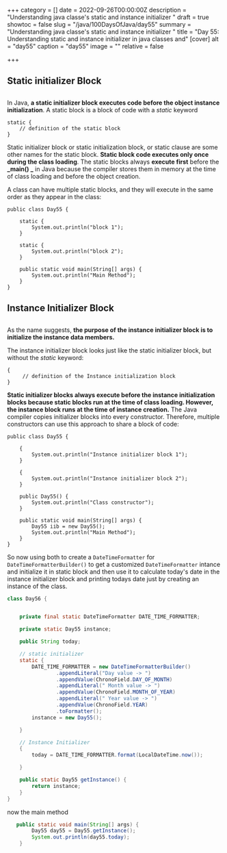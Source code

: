 +++
category = []
date = 2022-09-26T00:00:00Z
description = "Understanding java classe's static and instance initializer "
draft = true
showtoc = false
slug = "/java/100DaysOfJava/day55"
summary = "Understanding java classe's static and instance initializer "
title = "Day 55: Understanding static and instance initializer in java classes and"
[cover]
alt = "day55"
caption = "day55"
image = ""
relative = false

+++
## **Static** initializer **Block**

## 

In Java, **a static initializer block executes code before the object instance initialization**. A static block is a block of code with a _static_ keyword

    static {
        // definition of the static block
    }

Static initializer block or static initialization block, or static clause are some other names for the static block. **Static block code executes only once during the class loading**. The static blocks always **execute first** before the **_main() _** in Java because the compiler stores them in memory at the time of class loading and before the object creation.

A class can have multiple static blocks, and they will execute in the same order as they appear in the class:

    public class Day55 {
    
        static {
            System.out.println("block 1");
        }
        
        static {
            System.out.println("block 2");
        }
    
        public static void main(String[] args) {
            System.out.println("Main Method");
        }
    }

## **Instance Initializer Block**

## 

As the name suggests, **the purpose of the instance initializer block is to initialize the instance data members.**

The instance initializer block looks just like the static initializer block, but without the _static_ keyword:

    {
         // definition of the Instance initialization block
    }

**Static initializer blocks always execute before the instance initialization blocks because static blocks run at the time of class loading. However, the instance block runs at the time of instance creation.** The Java compiler copies initializer blocks into every constructor. Therefore, multiple constructors can use this approach to share a block of code:

    public class Day55 {
    
        {
            System.out.println("Instance initializer block 1");
        }
        
        {
            System.out.println("Instance initializer block 2");
        }
        
        public Day55() {
            System.out.println("Class constructor");
        }
    
        public static void main(String[] args) {
            Day55 iib = new Day55();
            System.out.println("Main Method");
        }
    }

So now using both to create a `DateTimeFormatter` for `DateTimeFormatterBuilder()` to get a customized `DateTimeFormatter` intance and initialize it in static block and then use it to calculate today's date in the instance initializer block and printing todays date just by creating an instance of the class.

```java
class Day56 {


    private final static DateTimeFormatter DATE_TIME_FORMATTER;

    private static Day55 instance;

    public String today;

    // static initializer
    static {
        DATE_TIME_FORMATTER = new DateTimeFormatterBuilder()
                .appendLiteral("Day value -> ")
                .appendValue(ChronoField.DAY_OF_MONTH)
                .appendLiteral(" Month value -> ")
                .appendValue(ChronoField.MONTH_OF_YEAR)
                .appendLiteral(" Year value -> ")
                .appendValue(ChronoField.YEAR)
                .toFormatter();
        instance = new Day55();

    }

    // Instance Initializer
    {
        today = DATE_TIME_FORMATTER.format(LocalDateTime.now());

    }

    public static Day55 getInstance() {
        return instance;
    }
}
```
now the main method 

```java
   public static void main(String[] args) {
        Day55 day55 = Day55.getInstance();
        System.out.println(day55.today);
    }
```